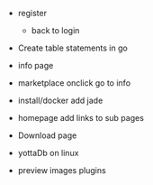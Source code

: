 - register
    - back to login
- Create table statements in go

- info page
- marketplace onclick go to info
- install/docker add jade
- homepage add links to sub pages
- Download page
- yottaDb on linux
- preview images plugins
